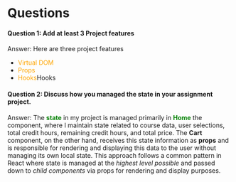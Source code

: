 # Questions

#### Question 1: Add at least 3 Project features

Answer: Here are three project features

- <span style="color:orange;">Virtual DOM</span>
- <span style="color:orange;">Props</span>
- <span style="color:orange;">Hooks</span>Hooks

#### Question 2: Discuss how you managed the state in your assignment project.

Answer: The <font color="green">**state**</font> in my project is managed primarily in <font color="green">**Home**</font> the component, where I maintain state related to course data, user selections, total credit hours, remaining credit hours, and total price. The **Cart** component, on the other hand, receives this state information as **props** and is responsible for rendering and displaying this data to the user without managing its own local state. This approach follows a common pattern in React where state is managed at the _highest level possible_ and passed down to _child components_ via props for rendering and display purposes.
